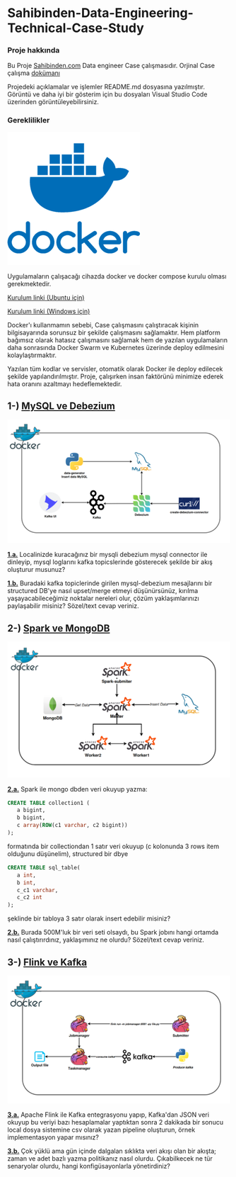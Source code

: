 # Sahibinden-Data-Engineering-Technical-Case-Study

### **Proje hakkında**

Bu Proje [Sahibinden.com](https://sahibinden.com/) Data engineer Case çalışmasıdır. Orjinal Case çalışma [dokümanı](/Senior_Data_Enginer_Ankara_Case.doc)

Projedeki açıklamalar ve işlemler README.md dosyasına yazılmıştır. Görüntü ve daha iyi bir gösterim için bu dosyaları Visual Studio Code üzerinden görüntüleyebilirsiniz.

### **Gereklilikler**

![docker](/readme_images/docker.png)

Uygulamaların çalışacağı cihazda docker ve docker compose kurulu olması gerekmektedir. 

[Kurulum linki (Ubuntu için)](https://docs.docker.com/engine/install/ubuntu/)

[Kurulum linki (Windows için)](https://docs.docker.com/desktop/setup/install/windows-install/)


Docker'ı kullanmamın sebebi, Case çalışmasını çalıştıracak kişinin bilgisayarında sorunsuz bir şekilde çalışmasını sağlamaktır. Hem platform bağımsız olarak hatasız çalışmasını sağlamak hem de yazılan uygulamaların daha sonrasında Docker Swarm ve Kubernetes üzerinde deploy edilmesini kolaylaştırmaktır.

Yazılan tüm kodlar ve servisler, otomatik olarak Docker ile deploy edilecek şekilde yapılandırılmıştır. Proje, çalışırken insan faktörünü minimize ederek hata oranını azaltmayı hedeflemektedir.

## 1-) [MySQL ve Debezium](/MySQL_Debezium/)

![1_mimari](/readme_images/1_mimari.png)

[**1.a.**](/MySQL_Debezium/) Localinizde kuracağınız bir mysqli debezium mysql connector ile dinleyip, mysql loglarını kafka topicslerinde gösterecek şekilde bir akış oluşturur musunuz?

[**1.b.**](/MySQL_Debezium/) Buradaki kafka topiclerinde girilen mysql-debezium mesajlarını bir structured DB'ye nasıl upset/merge etmeyi düşünürsünüz, kırılma yaşayacabileceğimiz noktalar nereleri olur, çözüm yaklaşımlarınızı paylaşabilir misiniz? Sözel/text cevap veriniz.


## 2-) [Spark ve MongoDB](/Spark_MongoDB/)

![spark_mongodb_mysql](/readme_images/spark_mongodb_mysql.png)

[**2.a.**](/Spark_MongoDB/) Spark ile mongo dbden veri okuyup yazma:

```sql
CREATE TABLE collection1 (
   a bigint,
   b bigint,
   c array(ROW(c1 varchar, c2 bigint))
);
```

formatında bir collectiondan 1 satır veri okuyup (c kolonunda 3 rows item olduğunu düşünelim), structured bir dbye 

```sql
CREATE TABLE sql_table(
   a int, 
   b int, 
   c_c1 varchar, 
   c_c2 int
); 
```

şeklinde bir tabloya 3 satır olarak insert edebilir misiniz?

[**2.b.**](/Spark_MongoDB/) Burada 500M'luk bir veri seti olsaydı, bu Spark jobını hangi ortamda nasıl çalıştırırdınız, yaklaşımınız ne olurdu? Sözel/text cevap veriniz.


## 3-) [Flink ve Kafka](/Flink_Kafka/)

![flink_kafka_mimari](/readme_images/flink_kafka_mimari.png)

[**3.a.**](/Flink_Kafka/) Apache Flink ile Kafka entegrasyonu yapıp, Kafka'dan JSON veri okuyup bu veriyi bazı hesaplamalar yaptıktan sonra 2 dakikada bir sonucu  local dosya sistemine csv olarak yazan pipeline oluşturun, örnek implementasyon yapar mısınız?

[**3.b.**](/Flink_Kafka/) Çok yüklü ama gün içinde dalgalan sıklıkta veri akışı olan bir akışta; zaman ve adet bazlı yazma politikanız nasıl olurdu. Çıkabilkecek ne tür senaryolar olurdu, hangi konfigüsayonlarla yönetirdiniz?
